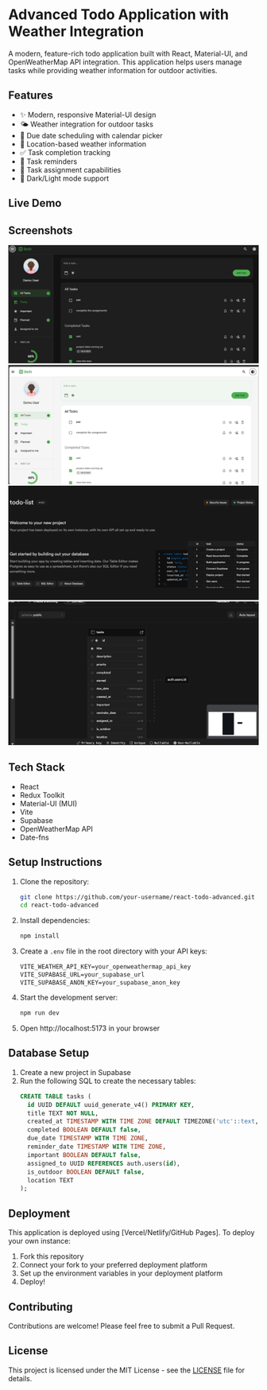 # Advanced Todo Application with Weather Integration

A modern, feature-rich todo application built with React, Material-UI, and OpenWeatherMap API integration. This application helps users manage tasks while providing weather information for outdoor activities.

## Features

- ✨ Modern, responsive Material-UI design
- 🌤️ Weather integration for outdoor tasks
- 📅 Due date scheduling with calendar picker
- 📍 Location-based weather information
- ✅ Task completion tracking
- 🔔 Task reminders
- 👥 Task assignment capabilities
- 🌙 Dark/Light mode support

## Live Demo



## Screenshots

![Task Creation](screenshots/Screenshot%202025-03-10%20103324.png)  
![Weather Integration](screenshots/Screenshot%202025-03-10%20103348.png)  
![Task Management](screenshots/Screenshot%202025-03-10%20103741.png)  
![Additional Screenshot](screenshots/Screenshot%202025-03-10%20103801.png)  


## Tech Stack

- React
- Redux Toolkit
- Material-UI (MUI)
- Vite
- Supabase
- OpenWeatherMap API
- Date-fns

## Setup Instructions

1. Clone the repository:
   ```bash
   git clone https://github.com/your-username/react-todo-advanced.git
   cd react-todo-advanced
   ```

2. Install dependencies:
   ```bash
   npm install
   ```

3. Create a `.env` file in the root directory with your API keys:
   ```env
   VITE_WEATHER_API_KEY=your_openweathermap_api_key
   VITE_SUPABASE_URL=your_supabase_url
   VITE_SUPABASE_ANON_KEY=your_supabase_anon_key
   ```

4. Start the development server:
   ```bash
   npm run dev
   ```

5. Open http://localhost:5173 in your browser

## Database Setup

1. Create a new project in Supabase
2. Run the following SQL to create the necessary tables:
   ```sql
   CREATE TABLE tasks (
     id UUID DEFAULT uuid_generate_v4() PRIMARY KEY,
     title TEXT NOT NULL,
     created_at TIMESTAMP WITH TIME ZONE DEFAULT TIMEZONE('utc'::text, NOW()),
     completed BOOLEAN DEFAULT false,
     due_date TIMESTAMP WITH TIME ZONE,
     reminder_date TIMESTAMP WITH TIME ZONE,
     important BOOLEAN DEFAULT false,
     assigned_to UUID REFERENCES auth.users(id),
     is_outdoor BOOLEAN DEFAULT false,
     location TEXT
   );
   ```

## Deployment

This application is deployed using [Vercel/Netlify/GitHub Pages]. To deploy your own instance:

1. Fork this repository
2. Connect your fork to your preferred deployment platform
3. Set up the environment variables in your deployment platform
4. Deploy!

## Contributing

Contributions are welcome! Please feel free to submit a Pull Request.

## License

This project is licensed under the MIT License - see the [LICENSE](LICENSE) file for details.
